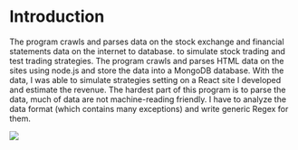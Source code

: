 # Introduction

The program crawls and parses data on the stock exchange and financial statements data on the internet to database. to simulate stock trading and test trading strategies.
The program crawls and parses HTML data on the sites using node.js and store the data into a MongoDB database. With the data, I was able to simulate strategies setting on a React site I developed and estimate the revenue.
The hardest part of this program is to parse the data, much of data are not machine-reading friendly. I have to analyze the data format (which contains many exceptions) and write generic Regex for them.

![](/images/image30.png)